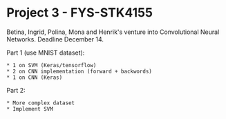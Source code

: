 # Project 3 - FYS-STK4155
Betina, Ingrid, Polina, Mona and Henrik's venture into Convolutional Neural Networks. Deadline December 14.

Part 1 (use MNIST dataset):
```
* 1 on SVM (Keras/tensorflow)	
* 2 on CNN implementation (forward + backwords)
* 1 on CNN (Keras)
```

Part 2:
```
* More complex dataset
* Implement SVM
```
